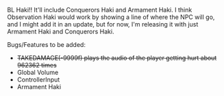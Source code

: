 BL Haki!! It'll include Conquerors Haki and Armament Haki. I think Observation Haki would work by showing a line of where the NPC will go, and I might add it in an update, but for now, I'm releasing it with just Armament Haki and Conquerors Haki.


Bugs/Features to be added:
- ~~TAKEDAMAGE(-9999f) plays the audio of the player getting hurt about 962362 times~~
- Global Volume
- ControllerInput
- Armament Haki
